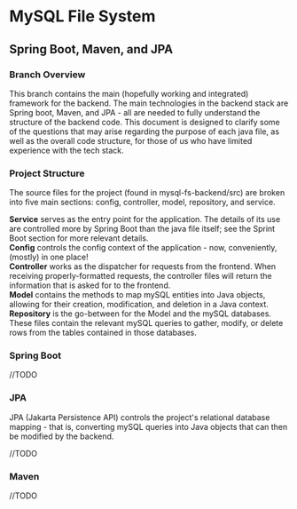 # MySQL File System

## Spring Boot, Maven, and JPA

### Branch Overview

This branch contains the main (hopefully working and integrated) framework 
for the backend. The main technologies in the backend stack are Spring boot, 
Maven, and JPA - all are needed to fully understand the structure of the 
backend code. This document is designed to clarify some of the questions 
that may arise regarding the purpose of each java file, as well as the 
overall code structure, for those of us who have limited experience with the 
tech stack.

### Project Structure
The source files for the project (found in mysql-fs-backend/src) are broken 
into five main sections: config, controller, model, repository, and service. 

**Service** serves as the entry point for the application. The details of 
its use are controlled more by Spring Boot than the java file itself; see 
the Sprint Boot section for more relevant details.  
**Config** controls the config context of the application - now, 
conveniently, (mostly) in one place!  
**Controller** works as the dispatcher for requests from the frontend. When 
receiving properly-formatted requests, the controller files will return the 
information that is asked for to the frontend.  
**Model** contains the methods to map mySQL entities into Java objects, 
allowing for their creation, modification, and deletion in a Java context.   
**Repository** is the go-between for the Model and the mySQL databases. 
These files contain the relevant mySQL queries to gather, modify, or delete 
rows from the tables contained in those databases.

### Spring Boot
//TODO

### JPA
JPA (Jakarta Persistence API) controls the project's relational database 
mapping - that is, converting mySQL queries into Java objects that can then 
be modified by the backend. 

//TODO

### Maven
//TODO